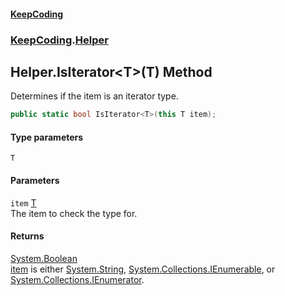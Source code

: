 #### [KeepCoding](index.md 'index')
### [KeepCoding](KeepCoding.md 'KeepCoding').[Helper](Helper.md 'KeepCoding.Helper')
## Helper.IsIterator&lt;T&gt;(T) Method
Determines if the item is an iterator type.  
```csharp
public static bool IsIterator<T>(this T item);
```
#### Type parameters
<a name='KeepCoding.Helper.IsIterator.T.(T).T'></a>
`T`  
  
#### Parameters
<a name='KeepCoding.Helper.IsIterator.T.(T).item'></a>
`item` [T](Helper.IsIterator.xZ4Kyz9.+3sAfFhiU+7j3w.md#KeepCoding.Helper.IsIterator.T.(T).T 'KeepCoding.Helper.IsIterator&lt;T&gt;(T).T')  
The item to check the type for.
  
#### Returns
[System.Boolean](https://docs.microsoft.com/en-us/dotnet/api/System.Boolean 'System.Boolean')  
[item](Helper.IsIterator.xZ4Kyz9.+3sAfFhiU+7j3w.md#KeepCoding.Helper.IsIterator.T.(T).item 'KeepCoding.Helper.IsIterator&lt;T&gt;(T).item') is either [System.String](https://docs.microsoft.com/en-us/dotnet/api/System.String 'System.String'), [System.Collections.IEnumerable](https://docs.microsoft.com/en-us/dotnet/api/System.Collections.IEnumerable 'System.Collections.IEnumerable'), or [System.Collections.IEnumerator](https://docs.microsoft.com/en-us/dotnet/api/System.Collections.IEnumerator 'System.Collections.IEnumerator').
